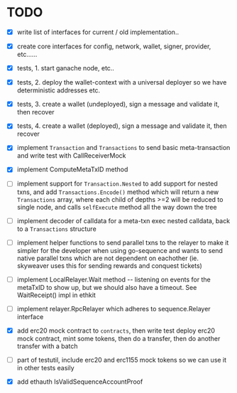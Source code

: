 TODO
====

- [x] write list of interfaces for current / old implementation..
- [x] create core interfaces for config, network, wallet, signer, provider, etc......

- [x] tests, 1. start ganache node, etc..

- [x] tests, 2. deploy the wallet-context with a universal deployer so we have deterministic addresses etc.

- [x] tests, 3. create a wallet (undeployed), sign a message and validate it, then recover

- [x] tests, 4. create a wallet (deployed), sign a message and validate it, then recover

- [x] implement `Transaction` and `Transactions` to send basic meta-transaction and write test with CallReceiverMock

- [x] implement ComputeMetaTxID method

- [ ] implement support for `Transaction.Nested` to add support for nested txns, and add `Transactions.Encode()` method
      which will return a new `Transactions` array, where each child of depths >=2 will be reduced to single node,
			and calls `selfExecute` method all the way down the tree

- [ ] implement decoder of calldata for a meta-txn exec nested calldata, back to a `Transactions` structure

- [ ] implement helper functions to send parallel txns to the relayer to make it simpler for the developer
			when using go-sequence and wants to send native parallel txns which are not dependent on eachother (ie. skyweaver
			uses this for sending rewards and conquest tickets)

- [ ] implement LocalRelayer.Wait method -- listening on events for the metaTxID to show up, but we should also have a timeout. See WaitReceipt() impl 				in ethkit

- [ ] implement relayer.RpcRelayer which adheres to sequence.Relayer interface

- [x] add erc20 mock contract to `contracts`, then write test deploy erc20 mock contract, mint some tokens,
			then do a transfer, then do another transfer with a batch

- [ ] part of testutil, include erc20 and erc1155 mock tokens so we can use it in other tests easily

- [x] add ethauth IsValidSequenceAccountProof

